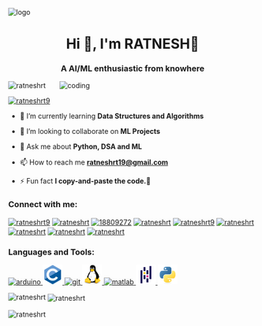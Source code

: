 ![logo](https://github.com/ratneshrt/ratneshrt/blob/main/96919833-f701bb80-14c9-11eb-8eea-1c46ba92b906.jpg)

<h1 align="center">Hi 👋, I'm RATNESH🚀</h1>
<h3 align="center">A AI/ML enthusiastic from knowhere</h3>

<img align="right" alt="coding" width="400" src="https://media0.giphy.com/media/qgQUggAC3Pfv687qPC/giphy.gif?cid=ecf05e474wgx45dehysgz9pgn1ldzdmmtgzxyguts2n0afng&rid=giphy.gif&ct=g">

<p align="left"> <img src="https://komarev.com/ghpvc/?username=ratneshrt&label=Profile%20views&color=0e75b6&style=flat" alt="ratneshrt" /> </p>

<p align="left"> <a href="https://twitter.com/ratneshrt9" target="blank"><img src="https://img.shields.io/twitter/follow/ratneshrt9?logo=twitter&style=for-the-badge" alt="ratneshrt9" /></a> </p>

- 🌱 I’m currently learning **Data Structures and Algorithms**

- 👯 I’m looking to collaborate on **ML Projects**

- 💬 Ask me about **Python, DSA and ML**

- 📫 How to reach me **ratneshrt19@gmail.com**

- ⚡ Fun fact **I copy-and-paste the code.📄**

<h3 align="left">Connect with me:</h3>
<p align="left">
<a href="https://twitter.com/ratneshrt9" target="blank"><img align="center" src="https://raw.githubusercontent.com/rahuldkjain/github-profile-readme-generator/master/src/images/icons/Social/twitter.svg" alt="ratneshrt9" height="30" width="40" /></a>
<a href="https://linkedin.com/in/ratneshrt" target="blank"><img align="center" src="https://raw.githubusercontent.com/rahuldkjain/github-profile-readme-generator/master/src/images/icons/Social/linked-in-alt.svg" alt="ratneshrt" height="30" width="40" /></a>
<a href="https://stackoverflow.com/users/18809272" target="blank"><img align="center" src="https://raw.githubusercontent.com/rahuldkjain/github-profile-readme-generator/master/src/images/icons/Social/stack-overflow.svg" alt="18809272" height="30" width="40" /></a>
<a href="https://kaggle.com/ratneshrt" target="blank"><img align="center" src="https://raw.githubusercontent.com/rahuldkjain/github-profile-readme-generator/master/src/images/icons/Social/kaggle.svg" alt="ratneshrt" height="30" width="40" /></a>
<a href="https://fb.com/ratneshrt9" target="blank"><img align="center" src="https://raw.githubusercontent.com/rahuldkjain/github-profile-readme-generator/master/src/images/icons/Social/facebook.svg" alt="ratneshrt9" height="30" width="40" /></a>
<a href="https://instagram.com/ratneshrt" target="blank"><img align="center" src="https://raw.githubusercontent.com/rahuldkjain/github-profile-readme-generator/master/src/images/icons/Social/instagram.svg" alt="ratneshrt" height="30" width="40" /></a>
<a href="https://www.hackerrank.com/ratneshrt" target="blank"><img align="center" src="https://raw.githubusercontent.com/rahuldkjain/github-profile-readme-generator/master/src/images/icons/Social/hackerrank.svg" alt="ratneshrt" height="30" width="40" /></a>
<a href="https://www.leetcode.com/ratneshrt" target="blank"><img align="center" src="https://raw.githubusercontent.com/rahuldkjain/github-profile-readme-generator/master/src/images/icons/Social/leet-code.svg" alt="ratneshrt" height="30" width="40" /></a>
<a href="https://auth.geeksforgeeks.org/user/ratneshrt" target="blank"><img align="center" src="https://raw.githubusercontent.com/rahuldkjain/github-profile-readme-generator/master/src/images/icons/Social/geeks-for-geeks.svg" alt="ratneshrt" height="30" width="40" /></a>
</p>

<h3 align="left">Languages and Tools:</h3>
<p align="left"> <a href="https://www.arduino.cc/" target="_blank" rel="noreferrer"> <img src="https://cdn.worldvectorlogo.com/logos/arduino-1.svg" alt="arduino" width="40" height="40"/> </a> <a href="https://www.cprogramming.com/" target="_blank" rel="noreferrer"> <img src="https://raw.githubusercontent.com/devicons/devicon/master/icons/c/c-original.svg" alt="c" width="40" height="40"/> </a> <a href="https://git-scm.com/" target="_blank" rel="noreferrer"> <img src="https://www.vectorlogo.zone/logos/git-scm/git-scm-icon.svg" alt="git" width="40" height="40"/> </a> <a href="https://www.linux.org/" target="_blank" rel="noreferrer"> <img src="https://raw.githubusercontent.com/devicons/devicon/master/icons/linux/linux-original.svg" alt="linux" width="40" height="40"/> </a> <a href="https://www.mathworks.com/" target="_blank" rel="noreferrer"> <img src="https://upload.wikimedia.org/wikipedia/commons/2/21/Matlab_Logo.png" alt="matlab" width="40" height="40"/> </a> <a href="https://pandas.pydata.org/" target="_blank" rel="noreferrer"> <img src="https://raw.githubusercontent.com/devicons/devicon/2ae2a900d2f041da66e950e4d48052658d850630/icons/pandas/pandas-original.svg" alt="pandas" width="40" height="40"/> </a> <a href="https://www.python.org" target="_blank" rel="noreferrer"> <img src="https://raw.githubusercontent.com/devicons/devicon/master/icons/python/python-original.svg" alt="python" width="40" height="40"/> </a> </p>

<p><img align="left" src="https://github-readme-stats.vercel.app/api/top-langs?username=ratneshrt&show_icons=true&locale=en&layout=compact" alt="ratneshrt" /></p>

<p>&nbsp;<img align="center" src="https://github-readme-stats.vercel.app/api?username=ratneshrt&show_icons=true&locale=en" alt="ratneshrt" /></p>

<p><img align="center" src="https://github-readme-streak-stats.herokuapp.com/?user=ratneshrt&" alt="ratneshrt" /></p>
